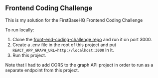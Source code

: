 ## Frontend Coding Challenge

This is my solution for the FirstBaseHQ Frontend Coding Challenge

To run locally: 
1. Clone the [front-end-coding-challenge repo](https://github.com/FirstbaseHQ/frontend-coding-challenge) and run it on port 3000.
2. Create a .env file in the root of this project and put `REACT_APP_GRAPH_URL=http://localhost:3000` in it.
3. Run this project.

Note that I had to add CORS to the graph API project in order to run as a separate endpoint from this project.
